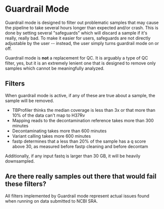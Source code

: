 # Guardrail Mode
Guardrail mode is designed to filter out problematic samples that may cause the pipeline to take several hours longer than expected and/or crash. This is done by setting several "safeguards" which will discard a sample if it's really, really bad. To make it easier for users, safeguards are not directly adjustable by the user -- instead, the user simply turns guardrail mode on or off.

Guardrail mode is **not** a replacement for QC. It is arguably a type of QC filter, yes, but it is an extremely lenient one that is designed to remove only samples which cannot be meaningfully analyzed.


## Filters
When guardrail mode is active, if any of these are true about a sample, the sample will be removed.
* TBProfiler thinks the median coverage is less than 3x or that more than 10% of the data can't map to H37Rv
* Mapping reads to the decontamination reference takes more than 300 minutes
* Decontaminating takes more than 600 minutes
* Variant calling takes more 600 minutes
* fastp determines that a less than 20% of the sample has a q score above 30, as measured before fastp cleaning and before decontam

Additionally, if any input fastq is larger than 30 GB, it will be heavily downsampled.


## Are there really samples out there that would fail these filters?
All filters implemented by Guardrail mode represent actual issues found when running on data submitted to NCBI SRA.